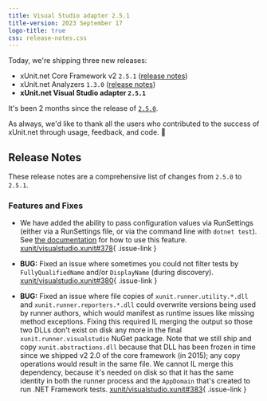 ```yaml
---
title: Visual Studio adapter 2.5.1
title-version: 2023 September 17
logo-title: true
css: release-notes.css
---
```


Today, we're shipping three new releases:

* xUnit.net Core Framework v2 `2.5.1` ([release notes](/releases/v2/2.5.1))
* xUnit.net Analyzers `1.3.0` ([release notes](/releases/analyzers/1.3.0))
* **xUnit.net Visual Studio adapter `2.5.1`**

It's been 2 months since the release of [`2.5.0`](/releases/visualstudio/2.5.0).

As always, we'd like to thank all the users who contributed to the success of xUnit.net through usage, feedback, and code. 🎉

## Release Notes

These release notes are a comprehensive list of changes from `2.5.0` to `2.5.1`.

### Features and Fixes

* We have added the ability to pass configuration values via RunSettings (either via a RunSettings file, or via the command line with `dotnet test`). See [the documentation](/docs/config-runsettings) for how to use this feature. [xunit/visualstudio.xunit#378](https://github.com/xunit/visualstudio.xunit/issues/378){ .issue-link }

* **BUG:** Fixed an issue where sometimes you could not filter tests by `FullyQualifiedName` and/or `DisplayName` (during discovery). [xunit/visualstudio.xunit#380](https://github.com/xunit/visualstudio.xunit/issues/380){ .issue-link }

* **BUG:** Fixed an issue where file copies of `xunit.runner.utility.*.dll` and `xunit.runner.reporters.*.dll` could overwrite versions being used by runner authors, which would manifest as runtime issues like missing method exceptions. Fixing this required IL merging the output so those two DLLs don't exist on disk any more in the final `xunit.runner.visualstudio` NuGet package. Note that we still ship and copy `xunit.abstractions.dll` because that DLL has been frozen in time since we shipped v2 2.0 of the core framework (in 2015); any copy operations would result in the same file. We cannot IL merge this dependency, because it's needed on disk so that it has the same  identity in both the runner process and the `AppDomain` that's created to run .NET Framework tests. [xunit/visualstudio.xunit#383](https://github.com/xunit/visualstudio.xunit/issues/383){ .issue-link }
